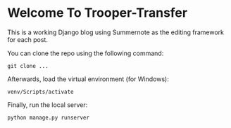 # Welcome To Trooper-Transfer
This is a working Django blog using Summernote as the editing framework for each post.

You can clone the repo using the following command:
```
git clone ...
```

Afterwards, load the virtual environment (for Windows):
``` 
venv/Scripts/activate
```

Finally, run the local server:
```
python manage.py runserver
```
